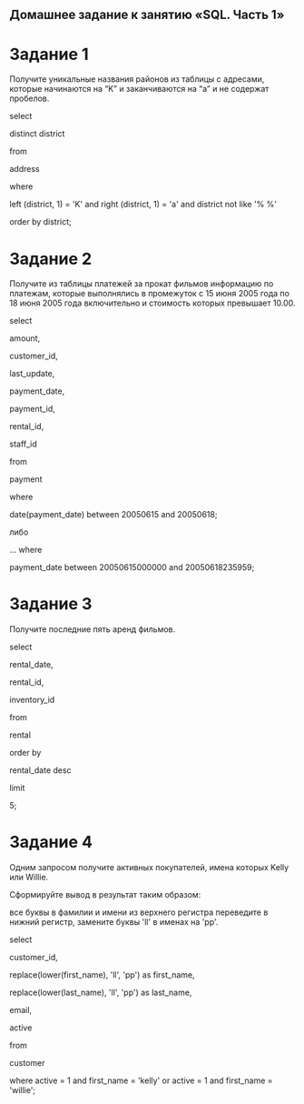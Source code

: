 ## Домашнее задание к занятию «SQL. Часть 1»

# Задание 1
Получите уникальные названия районов из таблицы с адресами, которые начинаются на “K” и заканчиваются на “a” и не содержат пробелов.

select

distinct district

from

address

where

left (district, 1) = 'K' and right (district, 1) = 'a' and district not like '% %'

order by district;

# Задание 2
Получите из таблицы платежей за прокат фильмов информацию по платежам, которые выполнялись в промежуток с 15 июня 2005 года по 18 июня 2005 года включительно и стоимость которых превышает 10.00.

select

amount,

customer_id,

last_update,

payment_date,

payment_id,

rental_id,

staff_id

from

payment

where

date(payment_date) between 20050615 and 20050618;

либо

...
where

payment_date between 20050615000000 and 20050618235959;

# Задание 3

Получите последние пять аренд фильмов.

select

rental_date,

rental_id,

inventory_id

from

rental

order by

rental_date desc

limit

5;

# Задание 4

Одним запросом получите активных покупателей, имена которых Kelly или Willie.

Сформируйте вывод в результат таким образом:

все буквы в фамилии и имени из верхнего регистра переведите в нижний регистр, замените буквы 'll' в именах на 'pp'.

select

customer_id,

replace(lower(first_name), 'll', 'pp') as first_name,

replace(lower(last_name), 'll', 'pp') as last_name,

email,

active

from

customer

where active = 1 and first_name = 'kelly' or active = 1 and first_name = 'willie';
